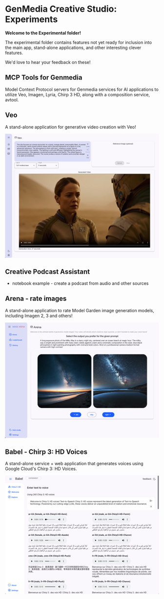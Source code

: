 # GenMedia Creative Studio: Experiments

__Welcome to the Experimental folder!__

The experimental folder contains features not yet ready for inclusion into the main app, stand-alone applications, and other interesting clever features. 

We'd love to hear your feedback on these!

## MCP Tools for Genmedia

Model Context Protocol servers for Genmedia services for AI applications to utilize Veo, Imagen, Lyria, Chirp 3 HD, along with a composition service, avtool.


## Veo

A stand-alone application for generative video creation with Veo!

![veo 2 experimental app ui](assets/veo-app.png)

## Creative Podcast Assistant

* notebook example - create a podcast from audio and other sources


## Arena - rate images

A stand-alone application to rate Model Garden image generation models, including Imagen 2, 3 and others!

![arena experimental app ui](assets/arena.png)


## Babel - Chirp 3: HD Voices

A stand-alone service + web application that generates voices using Google Cloud's Chirp 3: HD Voices.

![babel experimental app ui](assets/babel.png)

